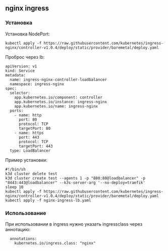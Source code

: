 ## nginx ingress

### Установка

Установка NodePort:

```
kubectl apply -f https://raw.githubusercontent.com/kubernetes/ingress-nginx/controller-v1.0.4/deploy/static/provider/baremetal/deploy.yaml
```

Проброс через lb:

```
apiVersion: v1
kind: Service
metadata:
  name: ingress-nginx-controller-loadbalancer
  namespace: ingress-nginx
spec:
  selector:
    app.kubernetes.io/component: controller
    app.kubernetes.io/instance: ingress-nginx
    app.kubernetes.io/name: ingress-nginx
  ports:
    - name: http
      port: 80
      protocol: TCP
      targetPort: 80
    - name: https
      port: 443
      protocol: TCP
      targetPort: 443
  type: LoadBalancer
```

Пример установки:

```
#!/bin/sh
k3d cluster delete test
k3d cluster create test --agents 1 -p "880:80@loadbalancer" -p "8443:443@loadbalancer" --k3s-server-arg '--no-deploy=traefik'
sleep 10
kubectl apply -f https://raw.githubusercontent.com/kubernetes/ingress-nginx/controller-v1.0.4/deploy/static/provider/baremetal/deploy.yaml
kubectl apply -f nginx-ingress-lb.yaml
```

### Использование

При использовании в ingress нужно указать ingressclass через аннотацию:

```
  annotations:
    kubernetes.io/ingress.class: "nginx"
```
